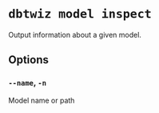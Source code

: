 # `dbtwiz model inspect`

Output information about a given model.

## Options

### `--name`, `-n`

Model name or path
